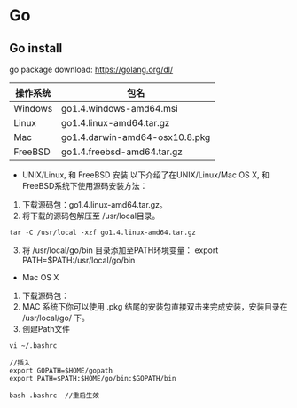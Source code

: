 # Go

## Go install
go package download: https://golang.org/dl/

|操作系统|包名|
|-|-|
|Windows|go1.4.windows-amd64.msi|
|Linux|go1.4.linux-amd64.tar.gz|
|Mac|go1.4.darwin-amd64-osx10.8.pkg|
|FreeBSD|go1.4.freebsd-amd64.tar.gz|

* UNIX/Linux, 和 FreeBSD 安装
以下介绍了在UNIX/Linux/Mac OS X, 和 FreeBSD系统下使用源码安装方法：
1. 下载源码包：go1.4.linux-amd64.tar.gz。
2. 将下载的源码包解压至 /usr/local目录。
```shell
tar -C /usr/local -xzf go1.4.linux-amd64.tar.gz
```
3. 将 /usr/local/go/bin 目录添加至PATH环境变量：
export PATH=$PATH:/usr/local/go/bin


* Mac OS X
1. 下载源码包：
2. MAC 系统下你可以使用 .pkg 结尾的安装包直接双击来完成安装，安装目录在 /usr/local/go/ 下。
3. 创建Path文件
```shell
vi ~/.bashrc

//插入
export GOPATH=$HOME/gopath
export PATH=$PATH:$HOME/go/bin:$GOPATH/bin

bash .bashrc  //重启生效
```
